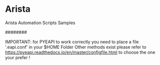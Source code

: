 # Arista

Arista Automation Scripts Samples

########

IMPORTANT: for PYEAPI to work correctly you need to place a file '.eapi.conf' in your $HOME Folder
           Other methods exist please refer to https://pyeapi.readthedocs.io/en/master/configfile.html
           to choose the one your prefer !
